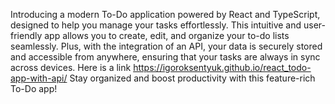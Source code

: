   Introducing a modern To-Do application powered by React and TypeScript, designed to help you manage your tasks effortlessly. This intuitive and user-friendly app allows you to create, edit, and organize your to-do lists seamlessly. Plus, with the integration of an API, your data is securely stored and accessible from anywhere, ensuring that your tasks are always in sync across devices. 
  Here is a link https://igoroksentyuk.github.io/react_todo-app-with-api/
  Stay organized and boost productivity with this feature-rich To-Do app!
